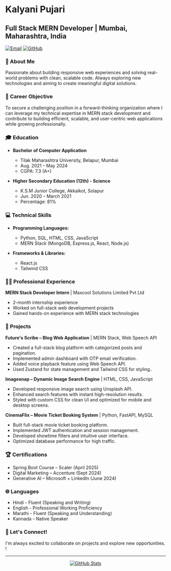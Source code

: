 # Kalyani Pujari

## Full Stack MERN Developer | Mumbai, Maharashtra, India

[![Email](https://img.shields.io/badge/Email-kalyanipujari204%40gmail.com-blue?style=flat-square&logo=gmail)](mailto:kalyanipujari204@gmail.com)
[![GitHub](https://img.shields.io/badge/GitHub-kalyanipujari204-black?style=flat-square&logo=github)](https://github.com/kalyanipujari204)

### 👋 About Me

Passionate about building responsive web experiences and solving real-world problems with clean, scalable code. Always exploring new technologies and aiming to create meaningful digital solutions.

### 🎯 Career Objective

To secure a challenging position in a forward-thinking organization where I can leverage my technical expertise in MERN stack development and contribute to building efficient, scalable, and user-centric web applications while growing professionally.

### 🎓 Education

- **Bachelor of Computer Application**
  - Tilak Maharashtra University, Belapur, Mumbai
  - Aug. 2021 – May 2024
  - CGPA: 7.3 (A+)

- **Higher Secondary Education (12th) - Science**
  - K.S.M Junior College, Akkalkot, Solapur
  - Jun. 2020 – March 2021
  - Percentage: 81%

### 💻 Technical Skills

- **Programming Languages:**
  - Python, SQL, HTML, CSS, JavaScript
  - MERN Stack (MongoDB, Express.js, React, Node.js)
  
- **Frameworks & Libraries:**
  - React.js
  - Tailwind CSS
  
### 👨‍💼 Professional Experience

**MERN Stack Developer Intern** | Maxcool Solutions Limited Pvt Ltd
- 2-month internship experience
- Worked on full-stack web development projects
- Gained hands-on experience with MERN stack technologies

### 🚀 Projects

**Future's Scribe – Blog Web Application** | MERN Stack, Web Speech API
- Created a full-stack blog platform with categorized posts and pagination.
- Implemented admin dashboard with OTP email verification.
- Added voice playback feature using Web Speech API.
- Used Zustand for state management and Tailwind CSS for styling..

**Imagesnap – Dynamic Image Search Engine** | HTML, CSS, JavaScript
- Developed responsive image search using Unsplash API.
- Enhanced search features with instant high-resolution results.
- Styled with custom CSS for clean UI and optimized for mobile and desktop screens.

**CinemaFlix – Movie Ticket Booking System** | Python, FastAPI, MySQL
- Built full-stack movie ticket booking platform.
- Implemented JWT authentication and session management.
- Developed showtime filters and intuitive user interface.
- Optimized database performance for high traffic.

### 🏆 Certifications

- Spring Boot Course – Scaler (April 2025)
- Digital Marketing – Accenture (Sept 2024)
- Generative AI – Microsoft + LinkedIn (June 2024)

### 🌐 Languages

- Hindi - Fluent (Speaking and Writing)
- English - Professional Working Proficiency
- Marathi - Fluent (Speaking and Understanding)
- Kannada - Native Speaker

### 🤝 Let's Connect!

I'm always excited to collaborate on projects and explore new opportunities. !

---

<p align="center">
  <a href="https://github.com/kalyanipujari204">
    <img src="https://github-readme-stats.vercel.app/api?username=kalyanipujari204&show_icons=true&theme=dark" alt="GitHub Stats" />
  </a>
</p>
